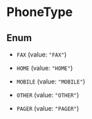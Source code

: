 

# PhoneType

## Enum


* `FAX` (value: `"FAX"`)

* `HOME` (value: `"HOME"`)

* `MOBILE` (value: `"MOBILE"`)

* `OTHER` (value: `"OTHER"`)

* `PAGER` (value: `"PAGER"`)



